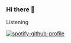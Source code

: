 ### Hi there 👋

<!--
**Emmanuelmak1/Emmanuelmak1** is a ✨ _special_ ✨ repository because its `README.md` (this file) appears on your GitHub profile.

Here are some ideas to get you started:

- 🔭 I’m currently working on ... Web Services 
- 🌱 I’m currently learning ... Restful
- 👯 I’m looking to collaborate on ... Open source
- 🤔 I’m looking for help with ...
- 💬 Ask me about ...
- 📫 How to reach me: ...
- 😄 Pronouns: ...
- ⚡ Fun fact: ...
-->
Listening 

[![spotify-github-profile](https://spotify-github-profile.vercel.app/api/view?uid=312aza77jilyb4rwpmsfcptqxu2i&cover_image=true&theme=default&show_offline=false&background_color=121212&interchange=false)](https://github.com/kittinan/spotify-github-profile)
